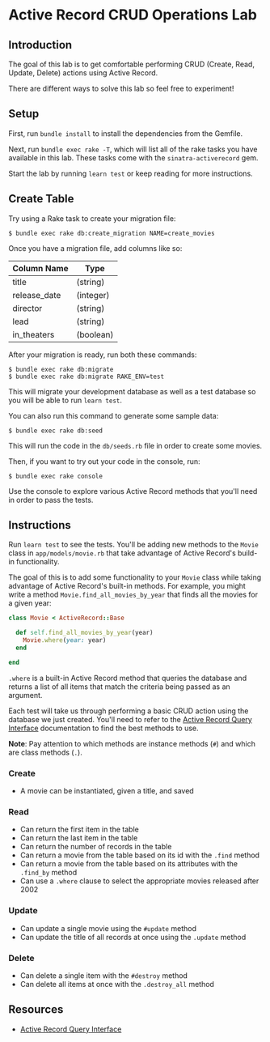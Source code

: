 # Active Record CRUD Operations Lab

## Introduction

The goal of this lab is to get comfortable performing CRUD (Create, Read,
Update, Delete) actions using Active Record.

There are different ways to solve this lab so feel free to experiment!

## Setup

First, run `bundle install` to install the dependencies from the Gemfile.

Next, run `bundle exec rake -T`, which will list all of the rake tasks you have
available in this lab. These tasks come with the `sinatra-activerecord` gem.

Start the lab by running `learn test` or keep reading for more instructions.

## Create Table

Try using a Rake task to create your migration file:

```console
$ bundle exec rake db:create_migration NAME=create_movies
```

Once you have a migration file, add columns like so:

| Column Name  | Type      |
| ------------ | --------- |
| title        | (string)  |
| release_date | (integer) |
| director     | (string)  |
| lead         | (string)  |
| in_theaters  | (boolean) |

After your migration is ready, run both these commands:

```console
$ bundle exec rake db:migrate
$ bundle exec rake db:migrate RAKE_ENV=test
```

This will migrate your development database as well as a test database so you
will be able to run `learn test`.

You can also run this command to generate some sample data:

```console
$ bundle exec rake db:seed
```

This will run the code in the `db/seeds.rb` file in order to create some movies.

Then, if you want to try out your code in the console, run:

```console
$ bundle exec rake console
```

Use the console to explore various Active Record methods that you'll need in
order to pass the tests.

## Instructions

Run `learn test` to see the tests. You'll be adding new methods to the `Movie`
class in `app/models/movie.rb` that take advantage of Active Record's build-in
functionality.

The goal of this is to add some functionality to your `Movie` class while taking
advantage of Active Record's built-in methods. For example, you might write a
method `Movie.find_all_movies_by_year` that finds all the movies for a given
year:

```rb
class Movie < ActiveRecord::Base

  def self.find_all_movies_by_year(year)
    Movie.where(year: year)
  end

end
```

`.where` is a built-in Active Record method that queries the database and
returns a list of all items that match the criteria being passed as an argument.

Each test will take us through performing a basic CRUD action using the database
we just created. You'll need to refer to the
[Active Record Query Interface][querying] documentation to find the best methods
to use.

**Note**: Pay attention to which methods are instance methods (`#`) and which
are class methods (`.`).

### Create

- A movie can be instantiated, given a title, and saved

### Read

- Can return the first item in the table
- Can return the last item in the table
- Can return the number of records in the table
- Can return a movie from the table based on its id with the `.find` method
- Can return a movie from the table based on its attributes with the
  `.find_by` method
- Can use a `.where` clause to select the appropriate movies released after 2002

### Update

- Can update a single movie using the `#update` method
- Can update the title of all records at once using the `.update` method

### Delete

- Can delete a single item with the `#destroy` method
- Can delete all items at once with the `.destroy_all` method

## Resources

- [Active Record Query Interface][querying]

[querying]: https://guides.rubyonrails.org/active_record_querying.html
